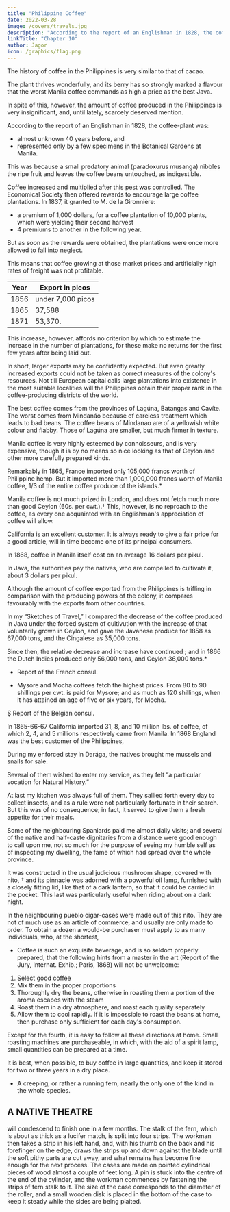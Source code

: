```yaml
---
title: "Philippine Coffee"
date: 2022-03-28
image: /covers/travels.jpg
description: "According to the report of an Englishman in 1828, the coffee-plant was almost unknown 40 years before, and was represented only by a few specimens in the Botanical Gardens at Manila"
linkTitle: "Chapter 10"
author: Jagor
icon: /graphics/flag.png
---
```




The history of coffee in the Philippines is very similar to that of cacao. 

The plant thrives wonderfully, and its berry has so strongly marked a flavour that the worst Manila coffee commands as high a price as the best Java. 

In spite of this, however, the amount of coffee produced in the Philippines is very insignificant, and, until lately, scarcely deserved mention. 

According to the report of an Englishman in 1828, the coffee-plant was:
- almost unknown 40 years before, and
- represented only by a few specimens in the Botanical Gardens at Manila. 

This was because a small predatory animal (paradoxurus musanga) nibbles the ripe fruit and leaves the coffee beans untouched, as indigestible.

Coffee increased and multiplied after this pest was controlled. The Economical Society then offered rewards to encourage large coffee plantations. In 1837, it granted to M. de la Gironnière:
- a premium of 1,000 dollars, for a coffee plantation of 10,000 plants, which were yielding their second harvest
- 4 premiums to another in the following year. 

But as soon as the rewards were obtained, the plantations were once more allowed to fall into neglect. 

This means that coffee growing at those market prices and artificially high rates of freight was not profitable.

Year | Export in picos
--- | ---
1856 | under 7,000 picos
1865 | 37,588
1871 | 53,370.

This increase, however, affords no criterion by which to estimate the increase in the number of plantations, for these make no returns for the first few years after being laid out. 

In short, larger exports may be confidently expected. But even greatly increased exports could not be taken as correct measures of the colony's resources. Not till European capital calls large plantations into existence in the most suitable localities will the Philippines obtain their proper rank in the coffee-producing districts of the world.

The best coffee comes from the provinces of Lagúna, Batangas and Cavíte. The worst comes from Mindanáo because of careless treatment which leads to bad beans. The coffee beans of Mindanao are of a yellowish white colour and flabby. Those of Lagúna are smaller, but much firmer in texture.

Manila coffee is very highly esteemed by connoisseurs, and is very expensive, though it is by no means so nice looking as that of Ceylon and other more carefully prepared kinds. 

Remarkably in 1865, France imported only 105,000 francs worth of Philippine hemp. But it imported more than 1,000,000 francs worth of Manila coffee, 1/3 of the entire coffee produce of the islands.* 

Manila coffee is not much prized in London, and does not fetch much more than good Ceylon (60s. per cwt.).† This, however, is no reproach to the coffee, as every one acquainted with an Englishman's appreciation of coffee will allow.

California is an excellent customer. It is always ready to give a fair price for a good article, will in time become one of its principal consumers. 

In 1868, coffee in Manila itself cost on an average 16 dollars per pikul. 

In Java, the authorities pay the natives, who are compelled to cultivate it, about 3 dollars per pikul.

Although the amount of coffee exported from the Philippines is trifling in comparison with the producing powers of the colony, it compares favourably with the exports from other countries.

In my “Sketches of Travel,” I compared the decrease of the coffee produced in Java under the forced system of cultivution with the increase of that voluntarily grown in Ceylon, and gave the Javanese produce for 1858 as 67,000 tons, and the Cingalese as 35,000 tons. 

Since then, the relative decrease and increase have continued ; and in 1866 the Dutch Indies produced only 56,000 tons, and Ceylon 36,000 tons.*

* Report of the French consul.

+ Mysore and Mocha coffees fetch the highest prices. From 80 to 90 shillings per cwt. is paid for Mysore; and as much as 120 shillings, when it has attained an age of five or six years, for Mocha.

Ş Report of the Belgian consul.

In 1865-66-67 California imported 31, 8, and 10 million lbs. of coffee, of which 2, 4, and 5 millions respectively came from Manila. In 1868 England was the best customer of the Philippines,



During my enforced stay in Darága, the natives brought me mussels and snails for sale. 

Several of them wished to enter my service, as they felt “a particular vocation for Natural History.” 

At last my kitchen was always full of them. They sallied forth every day to collect insects, and as a rule were not particularly fortunate in their search. But this was of no consequence; in fact, it served to give them a fresh appetite for their meals. 

Some of the neighbouring Spaniards paid me almost daily visits; and several of the native and half-caste dignitaries from a distance were good enough to call upon me, not so much for the purpose of seeing my humble self as of inspecting my dwelling, the fame of which had spread over the whole province. 

It was constructed in the usual judicious mushroom shape, covered with nito, † and its pinnacle was adorned with a powerful oil lamp, furnished with a closely fitting lid, like that of a dark lantern, so that it could be carried in the pocket. This last was particularly useful when riding about on a dark night.

In the neighbouring pueblo cigar-cases were made out of this nito. They are not of much use as an article of commerce, and usually are only made to order. To obtain a dozen a would-be purchaser must apply to as many individuals, who, at the shortest,

* Coffee is such an exquisite beverage, and is so seldom properly prepared, that the following hints from a master in the art (Report of the Jury, Internat. Exhib.; Paris, 1868) will not be unwelcome:

1. Select good coffee
2. Mix them in the proper proportions
3. Thoroughly dry the beans, otherwise in roasting them a portion of the aroma escapes with the steam
4. Roast them in a dry atmosphere, and roast each quality separately
5. Allow them to cool rapidly. If it is impossible to roast the beans at home, then purchase only sufficient for each day's consumption. 

Except for the fourth, it is easy to follow all these directions at home. Small roasting machines are purchaseable, in which, with the aid of a spirit lamp, small quantities can be prepared at a time. 

It is best, when possible, to buy coffee in large quantities, and keep it stored for two or three years in a dry place.

+ A creeping, or rather a running fern, nearly the only one of the kind in the whole species.


## A NATIVE THEATRE

will condescend to finish one in a few months. The stalk of the fern, which is about as thick as a lucifer match, is split into four strips. The workman then takes a strip in his left hand, and, with his thumb on the back and his forefinger on the edge, draws the strips up and down against the blade until the soft pithy parts are cut away, and what remains has become fine enough for the next process. The cases are made on pointed cylindrical pieces of wood almost a couple of feet long. A pin is stuck into the centre of the end of the cylinder, and the workman commences by fastening the strips of fern stalk to it. The size of the case corresponds to the diameter of the roller, and a small wooden disk is placed in the bottom of the case to keep it steady while the sides are being plaited.

